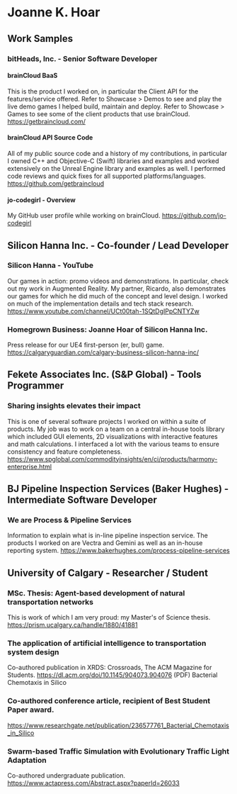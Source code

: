 # Joanne K. Hoar
## Work Samples
### bitHeads, Inc. - Senior Software Developer
#### brainCloud BaaS
This is the product I worked on, in particular the Client API for the features/service offered. Refer to Showcase > Demos to see and play the live demo games I helped build, maintain and deploy. Refer to Showcase > Games to see some of the client products that use brainCloud.
https://getbraincloud.com/
#### brainCloud API Source Code
All of my public source code and a history of my contributions, in particular I owned C++ and Objective-C (Swift) libraries and examples and worked extensively on the Unreal Engine library and examples as well. I performed code reviews and quick fixes for all supported platforms/languages.
https://github.com/getbraincloud
#### jo-codegirl - Overview
My GitHub user profile while working on brainCloud.
https://github.com/jo-codegirl
## Silicon Hanna Inc. - Co-founder / Lead Developer
### Silicon Hanna - YouTube
Our games in action: promo videos and demonstrations. In particular, check out my work in Augmented Reality. My partner, Ricardo, also demonstrates our games for which he did much of the concept and level design. I worked on much of the implementation details and tech stack research.
https://www.youtube.com/channel/UCt00tah-1SQtDgIPpCNTYZw
### Homegrown Business: Joanne Hoar of Silicon Hanna Inc.
Press release for our UE4 first-person (er, bull) game.
https://calgaryguardian.com/calgary-business-silicon-hanna-inc/
## Fekete Associates Inc. (S&P Global) - Tools Programmer
### Sharing insights elevates their impact
This is one of several software projects I worked on within a suite of products. My job was to work on a team on a central in-house tools library which included GUI elements, 2D visualizations with interactive features and math calculations. I interfaced a lot with the various teams to ensure consistency and feature completeness.
https://www.spglobal.com/commodityinsights/en/ci/products/harmony-enterprise.html
## BJ Pipeline Inspection Services (Baker Hughes) - Intermediate Software Developer
### We are Process & Pipeline Services
Information to explain what is in-line pipeline inspection service. The products I worked on are Vectra and Gemini as well as an in-house reporting system.
https://www.bakerhughes.com/process-pipeline-services
## University of Calgary - Researcher / Student
### MSc. Thesis: Agent-based development of natural transportation networks
This is work of which I am very proud: my Master's of Science thesis.
https://prism.ucalgary.ca/handle/1880/41881
### The application of artificial intelligence to transportation system design
Co-authored publication in XRDS: Crossroads, The ACM Magazine for Students.
https://dl.acm.org/doi/10.1145/904073.904076
(PDF) Bacterial Chemotaxis in Silico
### Co-authored conference article, recipient of Best Student Paper award.
https://www.researchgate.net/publication/236577761_Bacterial_Chemotaxis_in_Silico
### Swarm-based Traffic Simulation with Evolutionary Traffic Light Adaptation
Co-authored undergraduate publication.
https://www.actapress.com/Abstract.aspx?paperId=26033


